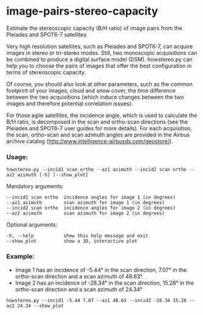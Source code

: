 # image-pairs-stereo-capacity
Estimate the stereoscopic capacity (B/H ratio) of image pairs from the Pleiades and SPOT6-7 satellites

Very high resolution satellites, such as Pleiades and SPOT6-7, can acquire images in stereo or tri-stereo modes. Still, two monoscopic acquisitions can be combined to produce a digital surface model (DSM). howstereo.py can help you to choose the pairs of images that offer the best configuration in terms of stereoscopic capacity.

Of course, you should also look at other parameters, such as the common footprint of your images, cloud and snow cover, the time difference between the two acquisitions (which induce changes between the two images and therefore potential correlation issues).

For those agile satellites, the incidence angle, which is used to calculate the B/H ratio, is decomposed in the scan and ortho-scan directions (see the Pleiades and SPOT6-7 user guides for more details). For each acquisition, the scan, ortho-scan and scan azimuth angles are provided in the Airbus archive catalog (http://www.intelligence-airbusds.com/geostore/).

### Usage:

```
howstereo.py --incid1 scan ortho --az1 azimuth --incid2 scan ortho --az2 azimuth [-h] [--show_plot]
```
Mandatory arguments:
```
--incid1 scan ortho  incidence angles for image 1 (in degrees)
--az1 azimuth        scan azimuth for image 1 (in degrees)
--incid2 scan ortho  incidence angles for image 2 (in degrees)
--az2 azimuth        scan azimuth for image 2 (in degrees)
```
Optional arguments:
```
-h, --help           show this help message and exit
--show_plot          show a 3D, interactive plot
```

### Example:
- Image 1 has an incidence of -5.44° in the scan direction, 7.07° in the ortho-scan direction and a scan azimuth of 48.63°.
- Image 2 has an incidence of -28.34° in the scan direction, 15.28° in the ortho-scan direction and a scan azimuth of 24.34°

`howstereo.py --incid1 -5.44 7.07 --az1 48.63 --incid2 -28.34 15.28 --az2 24.34 --show_plot`
